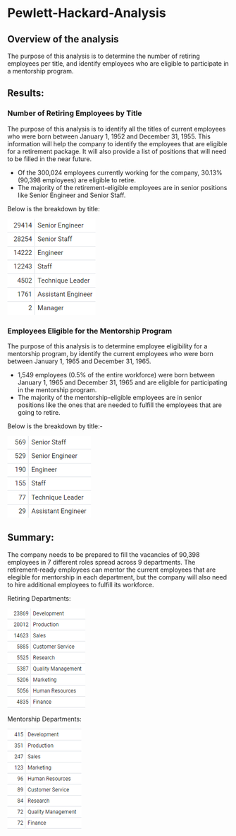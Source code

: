 # Pewlett-Hackard-Analysis


## Overview of the analysis
The purpose of this analysis is to determine the number of retiring employees per title, and identify employees who are eligible to participate in a mentorship program.


## Results:


### Number of Retiring Employees by Title

The purpose of this analysis is to identify all the titles of current employees who were born between January 1, 1952 and December 31, 1955. This information will help the company to identify the employees that are eligible for a retirement package. It will also provide a list of positions that will need to be filled in the near future.

- Of the 300,024 employees currently working for the company, 30.13% (90,398 employees) are eligible to retire. 
- The majority of the retirement-eligible employees are in senior positions like Senior Engineer and Senior Staff.

Below is the breakdown by title:

![retiring_titles.PNG](Images/retiring_titles.PNG)



### Employees Eligible for the Mentorship Program

The purpose of this analysis is to determine employee eligibility for a mentorship program, by identify the current employees who were born between January 1, 1965 and December 31, 1965.

- 1,549 employees (0.5% of the entire workforce) were born between January 1, 1965 and December 31, 1965 and are eligible for participating in the mentorship program.
- The majority of the mentorship-eligible employees are in senior positions like the ones that are needed to fulfill the employees that are going to retire.

Below is the breakdown by title:-

![mentorship_titles.PNG](Images/mentorship_titles.PNG)


## Summary:

The company needs to be prepared to fill the vacancies of 90,398 employees in 7 different roles spread across 9 departments. The retirement-ready employees can mentor the current employees that are elegible for mentorship in each department, but the company will also need to hire additional employees to fulfill its workforce.

Retiring Departments:

![retiring_titles.PNG](Images/retiring_depts.PNG)

Mentorship Departments:

![mentorship_depts.PNG](Images/mentorship_depts.PNG)